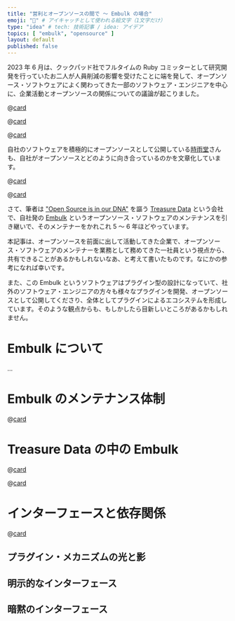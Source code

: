 ```yaml
---
title: "営利とオープンソースの間で 〜 Embulk の場合"
emoji: "🧬️" # アイキャッチとして使われる絵文字（1文字だけ）
type: "idea" # tech: 技術記事 / idea: アイデア
topics: [ "embulk", "opensource" ]
layout: default
published: false
---
```


2023 年 6 月は、クックパッド社でフルタイムの Ruby コミッターとして研究開発を行っていたお二人が人員削減の影響を受けたことに端を発して、オープンソース・ソフトウェアによく関わってきた一部のソフトウェア・エンジニアを中心に、企業活動とオープンソースの関係についての議論が起こりました。

@[card](https://note.com/cookpad/n/nc1b63628422c)

@[card](https://note.com/ruiu/n/ndfcda9adb748)

@[card](https://knqyf263.hatenablog.com/entry/2023/06/07/175830)

自社のソフトウェアを積極的にオープンソースとして公開している[時雨堂](https://shiguredo.jp/)さんも、自社がオープンソースとどのように向き合っているのかを文章化しています。

@[card](https://voluntas.medium.com/%E4%BC%81%E6%A5%AD-oss-%E3%82%92%E7%B6%99%E7%B6%9A%E9%96%8B%E7%99%BA%E3%81%99%E3%82%8B%E3%81%9F%E3%82%81%E3%81%AB%E3%82%84%E3%81%A3%E3%81%A6%E3%81%84%E3%82%8B%E3%81%93%E3%81%A8-c783be34ccde)

@[card](https://voluntas.medium.com/%E6%99%82%E9%9B%A8%E5%A0%82%E3%81%AF%E4%BD%95%E3%82%92%E3%81%97%E3%81%A6%E3%81%84%E3%82%8B%E4%BC%9A%E7%A4%BE%E3%81%AA%E3%81%AE%E3%81%8B-a32fbd5a746a)

さて、筆者は ["Open Source is in our DNA"](https://www.treasuredata.com/opensource/) を謳う [Treasure Data](https://www.treasuredata.com/) という会社で、自社発の [Embulk](https://www.embulk.org/) というオープンソース・ソフトウェアのメンテナンスを引き継いで、そのメンテナーをかれこれ 5 〜 6 年ほどやっています。

本記事は、オープンソースを前面に出して活動してきた企業で、オープンソース・ソフトウェアのメンテナーを業務として務めてきた一社員という視点から、共有できることがあるかもしれないなあ、と考えて書いたものです。なにかの参考になれば幸いです。

また、この Embulk というソフトウェアはプラグイン型の設計になっていて、社外のソフトウェア・エンジニアの方々も様々なプラグインを開発、オープンソースとして公開してくださり、全体としてプラグインによるエコシステムを形成しています。そのような観点からも、もしかしたら目新しいところがあるかもしれません。


Embulk について
================

...


Embulk のメンテナンス体制
==========================

@[card](https://zenn.dev/dmikurube/articles/embulk-maintenance-gets-open)


Treasure Data の中の Embulk
============================

@[card](https://techplay.jp/event/879660)

@[card](https://api-docs.treasuredata.com/blog/embulk-in-td/)


インターフェースと依存関係
===========================

@[card](https://docs.google.com/presentation/d/e/2PACX-1vQf7dSmMDTBqQQgF-NcMqCssWv34BIVacK6_4xrMAIJnbqNXt65goIW0PhzfXIUSJf_SKgEmS5Ujqvo/pub?start=false&loop=false&slide=id.p)

プラグイン・メカニズムの光と影
-------------------------------

明示的なインターフェース
-------------------------

暗黙のインターフェース
-----------------------
